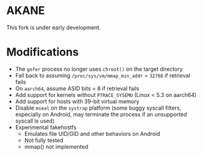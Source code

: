 # AKANE

This fork is under early development.

# Modifications

- The `gofer` process no longer uses `chroot()` on the target directory
- Fall back to assuming `/proc/sys/vm/mmap_min_addr` = `32768` if retrieval fails
- On `aarch64`, assume ASID bits = 8 if retrieval fails
- Add support for kernels without `PTRACE_SYSEMU` (Linux < 5.3 on aarch64)
- Add support for hosts with 39-bit virtual memory
- Disable `mseal` on the `systrap` platform (some buggy syscall filters, especially on Android, may terminate the process if an unsupported syscall is used)
- Experimental fakehostfs
    - Emulates file UID/GID and other behaviors on Android
    - Not fully tested
    - mmap() not implemented
